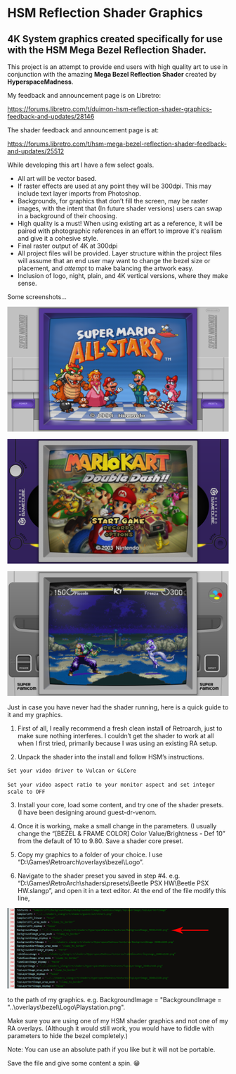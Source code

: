 # HSM Reflection Shader Graphics

## 4K System graphics created specifically for use with the HSM Mega Bezel Reflection Shader.

This project is an attempt to provide end users with high quality art to use in conjunction with the amazing **Mega Bezel Reflection Shader** created by **HyperspaceMadness**.

My feedback and announcement page is on Libretro:

https://forums.libretro.com/t/duimon-hsm-reflection-shader-graphics-feedback-and-updates/28146

The shader feedback and announcement page is at:

https://forums.libretro.com/t/hsm-mega-bezel-reflection-shader-feedback-and-updates/25512

While developing this art I have a few select goals.

* All art will be vector based.
* If raster effects are used at any point they will be 300dpi. This may include text layer imports from Photoshop.
* Backgrounds, for graphics that don’t fill the screen, may be raster images, with the intent that (In future shader versions) users can swap in a background of their choosing.
* High quality is a must! When using existing art as a reference, it will be paired with photographic references in an effort to improve it's realism and give it a cohesive style.
* Final raster output of 4K at 300dpi
* All project files will be provided. Layer structure within the project files will assume that an end user may want to change the bezel size or placement, and *attempt* to make balancing the artwork easy.
* Inclusion of logo, night, plain, and 4K vertical versions, where they make sense.

Some screenshots...

![](./images/SNES.png)

![](./images/Gamecube.png)

![](./images/Super_Famicom.png)




Just in case you have never had the shader running, here is a quick guide to it and my graphics.

1.    First of all, I really recommend a fresh clean install of Retroarch, just to make sure nothing interferes. I couldn’t get the shader to work at all when I first tried, primarily because I was using an existing RA setup.

2.    Unpack the shader into the install and follow HSM’s instructions.

```
Set your video driver to Vulcan or GLCore

Set your video aspect ratio to your monitor aspect and set integer scale to OFF
```
    
3.    Install your core, load some content, and try one of the shader presets. (I have been designing around guest-dr-venom.

4.    Once it is working, make a small change in the parameters. (I usually change the “[BEZEL & FRAME COLOR] Color Value/Brightness - Def 10” from the default of 10 to 9.80. Save a shader core preset.

5.    Copy my graphics to a folder of your choice. I use “D:\Games\Retroarch\overlays\bezel\Logo”.

6.    Navigate to the shader preset you saved in step #4. e.g. “D:\Games\RetroArch\shaders\presets\Beetle PSX HW\Beetle PSX HW.slangp”, and open it in a text editor. At the end of the file modify this line,

![](./images/background_image_info.jpg)


to the path of my graphics. e.g. BackgroundImage = "BackgroundImage = "..\overlays\bezel\Logo\Playstation.png".

Make sure you are using one of my HSM shader graphics and not one of my RA overlays. (Although it would still work, you would have to fiddle with parameters to hide the bezel completely.)

Note: You can use an absolute path if you like but it will not be portable.

Save the file and give some content a spin. :grin:

